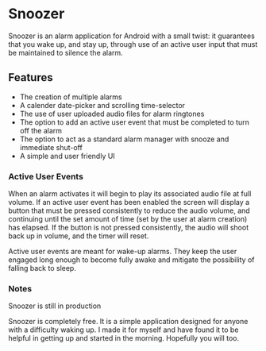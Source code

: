 # Snoozer

Snoozer is an alarm application for Android with a small twist: it guarantees that you wake up, and stay up, through use of an active user input that must be maintained to silence the alarm.

## Features
- The creation of multiple alarms
- A calender date-picker and scrolling time-selector 
- The use of user uploaded audio files for alarm ringtones
- The option to add an active user event that must be completed to turn off the alarm
- The option to act as a standard alarm manager with snooze and immediate shut-off
- A simple and user friendly UI

### Active User Events

When an alarm activates it will begin to play its associated audio file at full volume. If an active user event has been enabled the screen will display a button that must be pressed consistently to reduce the audio volume, and continuing until the set amount of time (set by the user at alarm creation) has elapsed. If the button is not pressed consistently, the audio will shoot back up in volume, and the timer will reset.

Active user events are meant for wake-up alarms. They keep the user engaged long enough to become fully awake and mitigate the possibility of falling back to sleep.

### Notes
Snoozer is still in production

Snoozer is completely free. It is a simple application designed for anyone with a difficulty waking up. I made it for myself and have found it to be helpful in getting up and started in the morning. Hopefully you will too.
